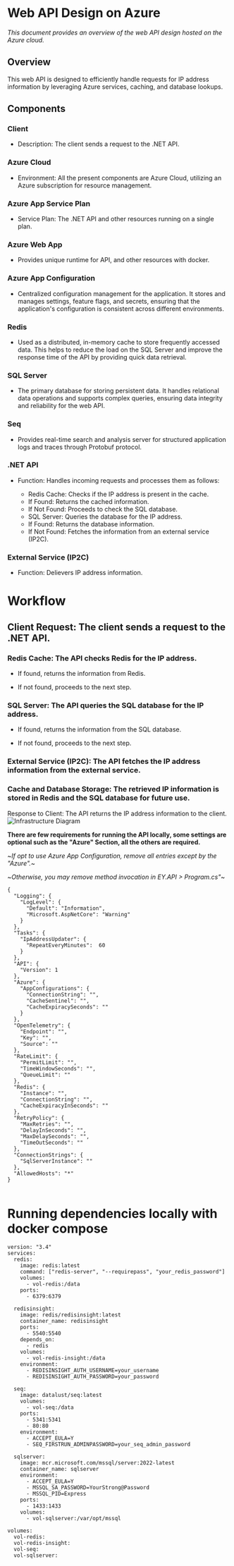 

# Web API Design on Azure
*This document provides an overview of the web API design hosted on the Azure cloud.*


## Overview
This web API is designed to efficiently handle requests for IP address information by leveraging Azure services, caching, and database lookups.

## Components
### Client
- Description: The client sends a request to the .NET API.

### Azure Cloud
- Environment: All the present components are Azure Cloud, utilizing an Azure subscription for resource management.

### Azure App Service Plan
- Service Plan: The .NET API and other resources running on a single plan.

### Azure Web App
- Provides unique runtime for API, and other resources with docker.

### Azure App Configuration
- Centralized configuration management for the application. 
It stores and manages settings, feature flags, and secrets, ensuring that the application's configuration is consistent across different environments.

### Redis
- Used as a distributed, in-memory cache to store frequently accessed data.
This helps to reduce the load on the SQL Server and improve the response time of the API by providing quick data retrieval.

### SQL Server
- The primary database for storing persistent data.
It handles relational data operations and supports complex queries, ensuring data integrity and reliability for the web API.

### Seq
- Provides real-time search and analysis server for structured application logs and traces through Protobuf protocol.

### .NET API
- Function: Handles incoming requests and processes them as follows:

	- Redis Cache: Checks if the IP address is present in the cache.
	- If Found: Returns the cached information.
	- If Not Found: Proceeds to check the SQL database.
	- SQL Server: Queries the database for the IP address.
	- If Found: Returns the database information.
	- If Not Found: Fetches the information from an external service (IP2C).

### External Service (IP2C)
- Function: Delievers IP address information.

# Workflow

## Client Request: The client sends a request to the .NET API.

### Redis Cache: The API checks Redis for the IP address.

- If found, returns the information from Redis.

- If not found, proceeds to the next step.

### SQL Server: The API queries the SQL database for the IP address.

- If found, returns the information from the SQL database.

- If not found, proceeds to the next step.

### External Service (IP2C): The API fetches the IP address information from the external service.

### Cache and Database Storage: The retrieved IP information is stored in Redis and the SQL database for future use.

Response to Client: The API returns the IP address information to the client.
![Infrastructure Diagram](https://github.com/user-attachments/assets/e3edb0bf-33a4-4e5e-8f76-6f1af5b3f4a7)



**There are few requirements for running the API locally, some settings are optional such as the "Azure" Section, all the others are required.**

~*If opt to use Azure App Configuration, remove all entries except by the "Azure".*~

~*Otherwise, you may remove method invocation in EY.API > Program.cs"*~
```
{
  "Logging": {
    "LogLevel": {
      "Default": "Information",
      "Microsoft.AspNetCore": "Warning"
    }
  },
  "Tasks": {
    "IpAddressUpdater": {
      "RepeatEveryMinutes":  60
    }
  },
  "API": {
    "Version": 1
  },
  "Azure": {
    "AppConfigurations": {
      "ConnectionString": "",
      "CacheSentinel": "",
      "CacheExpiracySeconds": ""
    }
  },
  "OpenTelemetry": {
    "Endpoint": "",
    "Key": "",
    "Source": ""
  },
  "RateLimit": {
    "PermitLimit": "",
    "TimeWindowSeconds": "",
    "QueueLimit": ""
  },
  "Redis": {
    "Instance": "",
    "ConnectionString": "",
    "CacheExpiracyInSeconds": ""
  },
  "RetryPolicy": {
    "MaxRetries": "",
    "DelayInSeconds": "",
    "MaxDelaySeconds": "",
    "TimeOutSeconds": ""
  },
  "ConnectionStrings": {
    "SqlServerInstance": ""
  },
  "AllowedHosts": "*"
}


```

# Running dependencies locally with docker compose

```
version: "3.4"
services:      
  redis:
    image: redis:latest
    command: ["redis-server", "--requirepass", "your_redis_password"]
    volumes:
      - vol-redis:/data
    ports:
      - 6379:6379
      
  redisinsight:
    image: redis/redisinsight:latest
    container_name: redisinsight
    ports:
      - 5540:5540
    depends_on:
      - redis
    volumes:
      - vol-redis-insight:/data
    environment:
      - REDISINSIGHT_AUTH_USERNAME=your_username
      - REDISINSIGHT_AUTH_PASSWORD=your_password

  seq:
    image: datalust/seq:latest
    volumes: 
      - vol-seq:/data
    ports:
      - 5341:5341
      - 80:80 
    environment:
      - ACCEPT_EULA=Y
      - SEQ_FIRSTRUN_ADMINPASSWORD=your_seq_admin_password

  sqlserver:
    image: mcr.microsoft.com/mssql/server:2022-latest
    container_name: sqlserver
    environment:
      - ACCEPT_EULA=Y
      - MSSQL_SA_PASSWORD=YourStrong@Password
      - MSSQL_PID=Express
    ports:
      - 1433:1433
    volumes:
      - vol-sqlserver:/var/opt/mssql

volumes:
  vol-redis:
  vol-redis-insight:
  vol-seq:
  vol-sqlserver:


```
